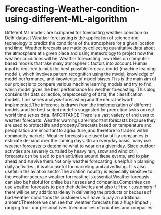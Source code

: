 # Forecasting-Weather-condition-using-different-ML-algorithm
Different ML models are compared for forecasting weather condition on Delhi dataset
Weather forecasting is the application of science and technology to predict the conditions of the atmosphere for a given location and time. Weather forecasts are made by collecting quantitative data about the atmosphere at a given place and using meteorology to project how the weather conditions will be. Weather forecasting now relies on computer-based models that take many atmospheric factors into account. Human input is required to pick the best possible forecast model (machine learning model ), which involves pattern recognition using the model, knowledge of model performance, and knowledge of model biases.This is the main aim of our project is to compare various machine learning models and try to find which model gives the best performance for weather forecasting. This blog contains the data collection, preprocessing of data, the classification models, time series analysis-forecasting and the neural network implemented.The inference is drawn from the implementation of different models and the best suited model is suggested for prediction tasks on real world time series data.
IMPORTANCE
There is a vast variety of end uses to weather forecasts. Weather warnings are important forecasts because they are used to protect life and property.Forecasts based on temperature and precipitation are important to agriculture, and therefore to traders within commodity markets. Weather forecasts are used by utility companies to estimate demand over the coming days. On an everyday basis, many use weather forecasts to determine what to wear on a given day. Since outdoor activities are severely curtailed by heavy rain, snow and wind chill, forecasts can be used to plan activities around these events, and to plan ahead and survive them.Not only weather forecasting is helpful in planning daily activities , it is also useful for marketing and advertising. It is also useful in the aviation sector.The aviation industry is especially sensitive to the weather,accurate weather forecasting is essential.Weather forecasts can also be helpful for online businesses and companies.Companies can use weather forecasts to plan their deliveries and also tell their customers if there will be any additional delay in delivering the products or because of bad weather conditions the customers will have to pay an additional amount.Therefore we can see that weather forecasts has a huge impact ; ranging from our personal lives to economies of countries and companies.

